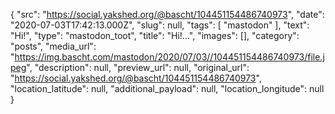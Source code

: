 {
  "src": "https://social.yakshed.org/@bascht/104451154486740973",
  "date": "2020-07-03T17:42:13.000Z",
  "slug": null,
  "tags": [
    "mastodon"
  ],
  "text": "Hi!",
  "type": "mastodon_toot",
  "title": "Hi!…",
  "images": [],
  "category": "posts",
  "media_url": "https://img.bascht.com/mastodon/2020/07/03//104451154486740973/file.jpeg",
  "description": null,
  "preview_url": null,
  "original_url": "https://social.yakshed.org/@bascht/104451154486740973",
  "location_latitude": null,
  "additional_payload": null,
  "location_longitude": null
}
